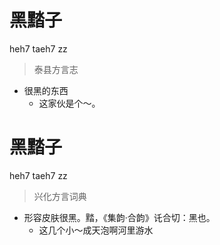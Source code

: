 # 黑䵬子
heh7 taeh7 zz
> 泰县方言志
- 很黑的东西
  - 这家伙是个～。

# 黑䵬子
heh7 taeh7 zz
> 兴化方言词典
- 形容皮肤很黑。䵬，《集韵·合韵》讬合切：黑也。
  - 这几个小～成天泡啊河里游水
